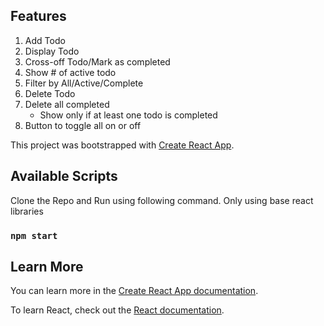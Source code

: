 ## Features

1. Add Todo
2. Display Todo
3. Cross-off Todo/Mark as completed
4. Show # of active todo
5. Filter by All/Active/Complete
6. Delete Todo
7. Delete all completed
   - Show only if at least one todo is completed
8. Button to toggle all on or off

This project was bootstrapped with [Create React App](https://github.com/facebook/create-react-app).

## Available Scripts

Clone the Repo and Run using following command. Only using base react libraries

### `npm start`

## Learn More

You can learn more in the [Create React App documentation](https://facebook.github.io/create-react-app/docs/getting-started).

To learn React, check out the [React documentation](https://reactjs.org/).
